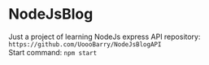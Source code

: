 # NodeJsBlog
Just a project of learning NodeJs express
API repository: `https://github.com/UoooBarry/NodeJsBlogAPI` <br>
Start command: `npm start`
